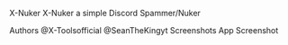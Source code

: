 X-Nuker
X-Nuker a simple Discord Spammer/Nuker

Authors
@X-Toolsofficial
@SeanTheKingyt
Screenshots
App Screenshot
